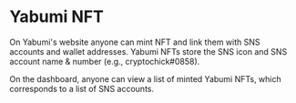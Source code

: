 # Yabumi NFT

On Yabumi's website anyone can mint NFT and link them with SNS accounts and wallet addresses. Yabumi NFTs store the SNS icon and SNS account name & number (e.g., cryptochick#0858).&#x20;

On the dashboard, anyone can view a list of minted Yabumi NFTs, which corresponds to a list of SNS accounts.

